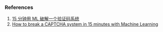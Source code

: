 ### References
1. [15 分钟用 ML 破解一个验证码系统](http://python.jobbole.com/89004/)
2. [How to break a CAPTCHA system in 15 minutes with Machine Learning](https://medium.com/@ageitgey/how-to-break-a-captcha-system-in-15-minutes-with-machine-learning-dbebb035a710)
